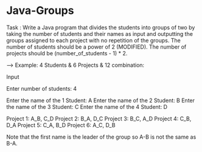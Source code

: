# Java-Groups
Task : Write a Java program that divides the students into groups of two by taking the number of students and their names as input and outputting the groups assigned to each project with no repetition of the groups.
  The number of students should be a power of 2 (MODIFIED).
  The number of projects should be (number_of_students - 1) * 2.
  
  --> Example:
4 Students & 6 Projects & 12 combination:


Input	

Enter number of students: 4

Enter the name of the 1 Student: A
Enter the name of the 2 Student: B
Enter the name of the 3 Student: C
Enter the name of the 4 Student: D

Project 1: A_B, C_D
Project 2: B_A, D_C
Project 3: B_C, A_D
Project 4: C_B, D_A
Project 5: C_A, B_D
Project 6: A_C, D_B

Note that the first name is the leader of the group so A-B is not the same as B-A.
